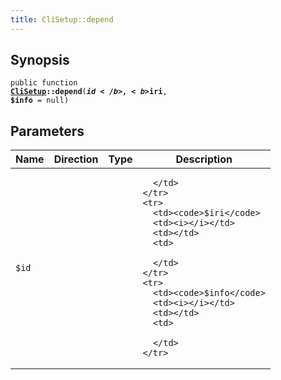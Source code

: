 ```yaml
---
title: CliSetup::depend
---
```


## Synopsis

<code>public function <b><a href="CliSetup">CliSetup</a>::depend</b>(<b>$id</b>, <b>$iri</b>, <b>$info</b> = null)</code>

## Parameters

<table>
  <thead>
    <tr>
      <th>Name</th>
      <th>Direction</th>
      <th>Type</th>
      <th>Description</th>
    </tr>
  </thead>
  <tbody>
    <tr>
      <td><code>$id</code>
      <td><i></i></td>
      <td></td>
      <td>

      </td>
    </tr>
    <tr>
      <td><code>$iri</code>
      <td><i></i></td>
      <td></td>
      <td>

      </td>
    </tr>
    <tr>
      <td><code>$info</code>
      <td><i></i></td>
      <td></td>
      <td>

      </td>
    </tr>
  </tbody>
</table>

